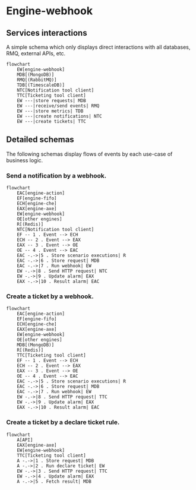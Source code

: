 # Engine-webhook

## Services interactions

A simple schema which only displays direct interactions with all databases, RMQ, external APIs, etc.

```mermaid
flowchart
    EW[engine-webhook]
    MDB[(MongoDB)]
    RMQ[(RabbitMQ)]
    TDB[(TimescaleDB)]
    NTC[Notification tool client]
    TTC[Ticketing tool client]
    EW ---|store requests| MDB
    EW ---|receive/send events| RMQ
    EW ---|store metrics| TDB
    EW ---|create notifications| NTC
    EW ---|create tickets| TTC
```

## Detailed schemas

The following schemas display flows of events by each use-case of business logic.

### Send a notification by a webhook.

```mermaid
flowchart
    EAC[engine-action]
    EF[engine-fifo]
    ECH[engine-che]
    EAX[engine-axe]
    EW[engine-webhook]
    OE[other engines]
    R[(Redis)]
    NTC[Notification tool client]
    EF -- 1 . Event --> ECH
    ECH -- 2 . Event --> EAX
    EAX -- 3 . Event --> OE
    OE -- 4 . Event --> EAC
    EAC -.->|5 . Store scenario executions| R
    EAC -.->|6 . Store request| MDB
    EAC -.->|7 . Run webhook| EW
    EW -.->|8 . Send HTTP request| NTC
    EW -.->|9 . Update alarm| EAX
    EAX -.->|10 . Result alarm| EAC
```

### Create a ticket by a webhook.

```mermaid
flowchart
    EAC[engine-action]
    EF[engine-fifo]
    ECH[engine-che]
    EAX[engine-axe]
    EW[engine-webhook]
    OE[other engines]
    MDB[(MongoDB)]
    R[(Redis)]
    TTC[Ticketing tool client]
    EF -- 1 . Event --> ECH
    ECH -- 2 . Event --> EAX
    EAX -- 3 . Event --> OE
    OE -- 4 . Event --> EAC
    EAC -.->|5 . Store scenario executions| R
    EAC -.->|6 . Store request| MDB
    EAC -.->|7 . Run webhook| EW
    EW -.->|8 . Send HTTP request| TTC
    EW -.->|9 . Update alarm| EAX
    EAX -.->|10 . Result alarm| EAC
```

### Create a ticket by a declare ticket rule.

```mermaid
flowchart
    A[API]
    EAX[engine-axe]
    EW[engine-webhook]
    TTC[Ticketing tool client]
    A -.->|1 . Store request| MDB
    A -.->|2 . Run declare ticket| EW
    EW -.->|3 . Send HTTP request| TTC
    EW -.->|4 . Update alarm| EAX
    A -.->|5 . Fetch result| MDB
```
